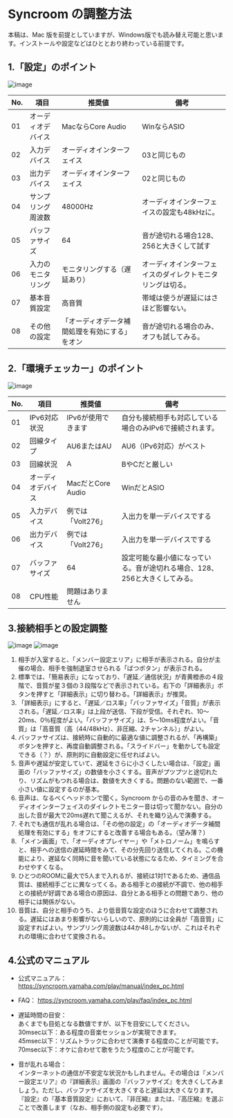 # Syncroom の調整方法
本稿は、Mac 版を前提としていますが、Windows版でも読み替え可能と思います。インストールや設定などはひととおり終わっている前提です。  

## 1.「設定」のポイント
<img src="images/Settei.png" alt="image">  

|No.|項目|推奨値|備考|
|---|---|---|---|
|01|オーディオデバイス|MacならCore Audio|WinならASIO|
|02|入力デバイス|オーディオインターフェイス|03と同じもの|
|03|出力デバイス|オーディオインターフェイス|02と同じもの|
|04|サンプリング周波数|48000Hz|オーディオインターフェイスの設定も48kHzに。|
|05|バッファサイズ|64|音が途切れる場合128、256と大きくして試す|
|06|入力のモニタリング|モニタリングする（遅延あり）|オーディオインターフェイスのダイレクトモニタリングは切る。|
|07|基本音質設定|高音質|帯域は使うが遅延にはさほど影響ない。|
|08|その他の設定|「オーディオデータ補間処理を有効にする」をオン|音が途切れる場合のみ、オフも試してみる。|
  

## 2.「環境チェッカー」のポイント
<img src="images/KankyoCheckMac.png" alt="image">  

|No.|項目|推奨値|備考|
|---|---|---|---|
|01|IPv6対応状況|IPv6が使用できます|自分も接続相手も対応している場合のみIPv6で接続されます。|  
|02|回線タイプ|AU6またはAU|AU6（IPv6対応）がベスト|
|03|回線状況|A|BやCだと厳しい|
|04|オーディオデバイス|MacだとCore Audio|WinだとASIO|
|05|入力デバイス|例では「Volt276」|入出力を単一デバイスでする|
|06|出力デバイス|例では「Volt276」|入出力を単一デバイスでする|
|07|バッファサイズ|64|設定可能な最小値になっている。音が途切れる場合、128、256と大きくしてみる。|
|08|CPU性能|問題はありません||
  
  
## 3.接続相手との設定調整
<img src="images/Main01.png" alt="image">  
<img src="images/Main02.png" alt="image">  

1. 相手が入室すると、「メンバー設定エリア」に相手が表示される。自分が主催の場合、相手を強制退室させられる「ばつボタン」が表示される。
2. 標準では、「簡易表示」になっており、「遅延／通信状況」が青黄橙赤の４段階で、音質が星３個の３段階などで表示されている。右下の「詳細表示」ボタンを押すと「詳細表示」に切り替わる。「詳細表示」が推奨。
3. 「詳細表示」にすると、「遅延／ロス率」「バッファサイズ」「音質」が表示される。「遅延／ロス率」は上段が送信、下段が受信。それぞれ、10～20ms、0％程度がよい。「バッファサイズ」は、5～10ms程度がよい。「音質」は「高音質（高（44/48kHz）、非圧縮、2チャンネル）」がよい。
4. バッファサイズは、接続時に自動的に最適な値に調整されるが、「再構築」ボタンを押すと、再度自動調整される。「スライドバー」を動かしても設定できる（？）が、原則的に自動設定に任せればよい。
5. 音声や遅延が安定していて、遅延をさらに小さくしたい場合は、「設定」画面の「バッファサイズ」の数値を小さくする。音声がプツプツと途切れたり、リズムがもつれる場合は、数値を大きくする。問題のない範囲で、一番小さい値に設定するのが基本。
6. 音声は、なるべくヘッドホンで聞く。Syncroom からの音のみを聞き、オーディオインターフェイスのダイレクトモニター音は切って聞かない。自分の出した音が最大で20ms遅れて聞こえるが、それを織り込んで演奏する。
7.  それでも通信が乱れる場合は、「その他の設定」の「オーディオデータ補間処理を有効にする」をオフにすると改善する場合もある。（望み薄？）
8.  「メイン画面」で、「オーディオプレイヤー」や「メトロノーム」を鳴らすと、相手への送信の遅延時間をみて、その分先回り送信してくれる。この機能により、遅延なく同時に音を聞いている状態になるため、タイミングを合わせやすくなる。
9.  ひとつのROOMに最大で5人まで入れるが、接続は1対1であるため、通信品質は、接続相手ごとに異なってくる。ある相手との接続が不調で、他の相手との接続が好調である場合の原因は、自分とある相手との問題であり、他の相手には関係がない。
10. 音質は、自分と相手のうち、より低音質な設定のほうに合わせて調整される。遅延にはあまり影響がないらしいので、原則的には全員が「高音質」に設定すればよい。サンプリング周波数は44か48しかないが、これはそれぞれの環境に合わせて変換される。
  

## 4.公式のマニュアル
- 公式マニュアル：
https://syncroom.yamaha.com/play/manual/index_pc.html
  
- FAQ：
https://syncroom.yamaha.com/play/faq/index_pc.html

- 遅延時間の目安：  
あくまでも目処となる数値ですが、以下を目安にしてください。  
30msec以下：ある程度の音楽セッションが実現できます。  
45msec以下：リズムトラックに合わせて演奏する程度のことが可能です。  
70msec以下：オケに合わせて歌をうたう程度のことが可能です。  

- 音が乱れる場合：  
インターネットの通信が不安定な状況かもしれません。その場合は『メンバー設定エリア』の『詳細表示』画面の『バッファサイズ』を大きくしてみましょう。ただし、バッファサイズを大きくすると遅延は大きくなります。  
『設定』の『基本音質設定』において、『非圧縮』または、『高圧縮』を選ぶことで改善します（なお、相手側の設定も必要です）。  

